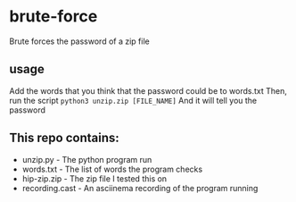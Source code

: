 # brute-force
Brute forces the password of a zip file

## usage

Add the words that you think that the password could be to words.txt
Then, run the script
`python3 unzip.zip [FILE_NAME]`
And it will tell you the password

## This repo contains:

* unzip.py - The python program run
* words.txt - The list of words the program checks
* hip-zip.zip - The zip file I tested this on
* recording.cast - An asciinema recording of the program running
